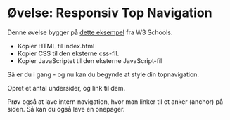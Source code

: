 # Øvelse: Responsiv Top Navigation

Denne øvelse bygger på [dette eksempel](https://www.w3schools.com/howto/howto_js_topnav_responsive.asp) fra W3 Schools. 

* Kopier HTML til index.html
* Kopier CSS til den eksterne css-fil.
* Kopier JavaScriptet til den eksterne JavaScript-fil

Så er du i gang - og nu kan du begynde at style din topnavigation.

Opret et antal undersider, og link til dem.

Prøv også at lave intern navigation, hvor man linker til et anker (anchor) på siden. Så kan du også lave en onepager.